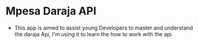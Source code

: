 # Mpesa Daraja API

- This app is aimed to assist young Developers to master and understand the daraja Api, I'm using it to learn the how to work with  the api.
